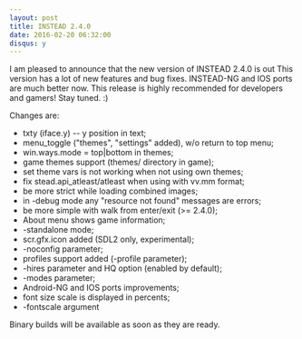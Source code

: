 ```yaml
---
layout: post
title: INSTEAD 2.4.0
date: 2016-02-20 06:32:00
disqus: y
---
```

I am pleased to announce that the new version of INSTEAD 2.4.0 is out
This version has a lot of new features and bug fixes. 
INSTEAD-NG and IOS ports are much better now. This release is highly
recommended for developers and gamers! Stay tuned. :)

Changes are:

  * txty (iface.y) -- y position in text;
  * menu_toggle ("themes", "settings" added), w/o return to top menu;
  * win.ways.mode = top|bottom in themes;
  * game themes support (themes/ directory in game);
  * set theme vars is not working when not using own themes;
  * fix stead.api_atleast/atleast when using with vv.mm format;
  * be more strict while loading combined images;
  * in -debug mode any "resource not found" messages are errors;
  * be more simple with walk from enter/exit (>= 2.4.0);
  * About menu shows game information;
  * -standalone mode;
  * scr.gfx.icon added (SDL2 only, experimental);
  * -noconfig parameter;
  * profiles support added (-profile parameter);
  * -hires parameter and HQ option (enabled by default);
  * -modes parameter;
  * Android-NG and IOS ports improvements;
  * font size scale is displayed in percents;
  * -fontscale <percents> argument

Binary builds will be available as soon as they are ready.
